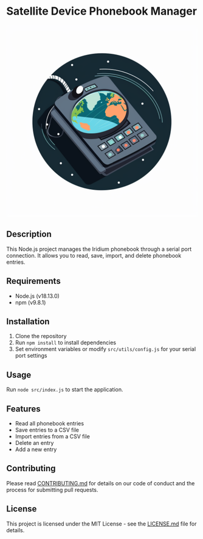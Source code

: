 # Satellite Device Phonebook Manager

![alt text](./0_2.png "Satellite Device Phonebook Manager")

## Description
This Node.js project manages the Iridium phonebook through a serial port connection. It allows you to read, save, import, and delete phonebook entries.

## Requirements
- Node.js (v18.13.0)
- npm (v9.8.1)

## Installation
1. Clone the repository
2. Run `npm install` to install dependencies
3. Set environment variables or modify `src/utils/config.js` for your serial port settings

## Usage
Run `node src/index.js` to start the application.

## Features
- Read all phonebook entries
- Save entries to a CSV file
- Import entries from a CSV file
- Delete an entry
- Add a new entry

## Contributing
Please read [CONTRIBUTING.md](CONTRIBUTING.md) for details on our code of conduct and the process for submitting pull requests.

## License
This project is licensed under the MIT License - see the [LICENSE.md](LICENSE.md) file for details.
